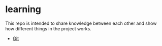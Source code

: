 # learning
This repo is intended to share knowledge between each other and show how different things in the project works.

- [Git](git/)